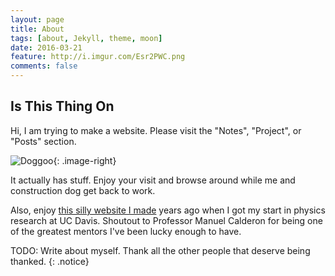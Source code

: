 ```yaml
---
layout: page
title: About
tags: [about, Jekyll, theme, moon]
date: 2016-03-21
feature: http://i.imgur.com/Esr2PWC.png
comments: false
---
```

    

## Is This Thing On

Hi, I am trying to make a website. Please visit the "Notes", "Project", or "Posts" section.

![Doggoo](http://i.imgur.com/jkda3Kj.png){: .image-right}

It actually has stuff. Enjoy your visit and browse around while me and construction dog get back to work. 

Also, enjoy <a href="http://nuclear.ucdavis.edu/~bmckinzie/">this silly website I made</a> years ago when I got my start in
physics research at UC Davis. Shoutout to Professor Manuel Calderon for being one of the greatest mentors I've been lucky enough
to have.

TODO: Write about myself. Thank all the other people that deserve being thanked.
{: .notice}

